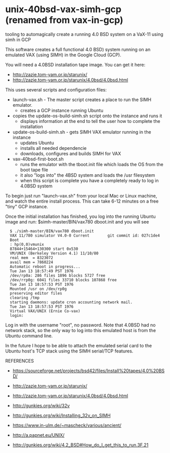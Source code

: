 # unix-40bsd-vax-simh-gcp (renamed from vax-in-gcp)
tooling to automagically create a running 4.0 BSD system on a VaX-11 using simh in GCP

This software creates a full functional 4.0 BSD) system running on
an emulated VAX (using SIMH) in the Google Cloud (GCP).

You will need a 4.0BSD installation tape image. You can get it here:
* http://zazie.tom-yam.or.jp/starunix/
* http://zazie.tom-yam.or.jp/starunix/4.0bsd/4.0bsd.html



This uses several scripts and configuration files:

* launch-vax.sh - The master script creates a place to run the SIMH emulator.
  * creates a GCP instance running Ubuntu
* copies the update-os-build-simh.sh script onto the instance and runs it
  * displays information at the end to tell the user how to complete the installation
* update-os-build-simh.sh - gets SIMH VAX emulator running in the instance
  * updates Ubuntu
  * installs all needed dependencie
  * downloads, configures and builds SIMH for VAX
* vax-40bsd-first-boot.sh
  * runs the emulator with the tboot.init file which loads the OS from the boot tape file
  * it also "logs into" the 4BSD system and loads the /usr filesystem
  * when this script is complete you have a completely ready to log in 4.0BSD system
  

To begin just run "launch-vax.sh" from your local Mac or Linux machine, and watch the entire install process. This can take 6-12 minutes on a free "tiny" GCP instance.

Once the initial installation has finished, you log into the running Ubuntu image and run:
$simh-master/BIN/vax780 dboot.init and you will see

~~~~
  $ ./simh-master/BIN/vax780 dboot.init 
  VAX 11/780 simulator V4.0-0 Current        git commit id: 027c1de4
  Boot
  : hp(0,0)vmunix
  87844+15464+130300 start 0x530
  VM/UNIX (Berkeley Version 4.1) 11/10/80 
  real mem  = 8323072
  avail mem = 7860224
  Automatic reboot in progress...
  Tue Jan 13 18:57:49 PST 1976
  /dev/rp0a: 286 files 1896 blocks 5727 free
  /dev/rrp0g: 6041 files 33710 blocks 107868 free
  Tue Jan 13 18:57:53 PST 1976
  Mounted /usr on /dev/rp0g  
  preserving editor files
  clearing /tmp
  starting daemons: update cron accounting network mail.
  Tue Jan 13 18:57:53 PST 1976
  Virtual VAX/UNIX (Ernie Co-vax)
  login: 
~~~~

Log in with the username "root", no password. Note that 4.0BSD had no
network stack, so the only way to log into this emulated host is from
the Ubuntu command line.

In the future I hope to be able to attach the emulated serial card to
the Ubuntu host's TCP stack using the SIMH serial/TCP features.


REFERENCES

* https://sourceforge.net/projects/bsd42/files/Install%20tapes/4.0%20BSD/
* http://zazie.tom-yam.or.jp/starunix/
* http://zazie.tom-yam.or.jp/starunix/4.0bsd/4.0bsd.html


* http://gunkies.org/wiki/32v
* http://gunkies.org/wiki/Installing_32v_on_SIMH

* https://www.in-ulm.de/~mascheck/various/ancient/
* http://a.papnet.eu/UNIX/


* http://gunkies.org/wiki/4.2_BSD#How_do_I_get_this_to_run.3F.21
